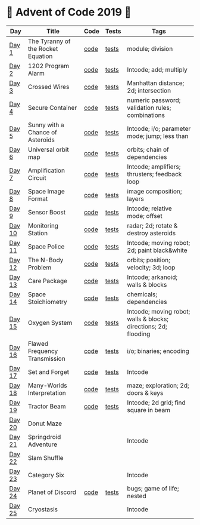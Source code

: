 # 🌲 Advent of Code 2019 🎄

| Day  | Title | Code | Tests | Tags |
| ---- | ----- | ---- | ----- | ---- |
| [Day 1](https://adventofcode.com/2019/day/1)   | The Tyranny of the Rocket Equation | [code](day01/Day1.kt)                       | [tests](../../../test/kotlin/aoc2019/day01/Day1KtTest.kt)  | module; division |
| [Day 2](https://adventofcode.com/2019/day/2)   | 1202 Program Alarm                 | [code](day02/Day2.kt)                       | [tests](../../../test/kotlin/aoc2019/day02/Day2KtTest.kt)  | Intcode; add; multiply |
| [Day 3](https://adventofcode.com/2019/day/3)   | Crossed Wires                      | [code](../../java/aoc2019/day03/Day3.java)  | [tests](../../../test/java/aoc2019/day03/Day3Test.java)    | Manhattan distance; 2d; intersection |
| [Day 4](https://adventofcode.com/2019/day/4)   | Secure Container                   | [code](../../java/aoc2019/day04/Day4.java)  | [tests](../../../test/java/aoc2019/day04/Day4Test.java)    | numeric password; validation rules; combinations |
| [Day 5](https://adventofcode.com/2019/day/5)   | Sunny with a Chance of Asteroids   | [code](day05/Day5.kt)                       | [tests](../../../test/kotlin/aoc2019/day05/Day5KtTest.kt)  | Intcode; i/o; parameter mode; jump; less than |
| [Day 6](https://adventofcode.com/2019/day/6)   | Universal orbit map                | [code](../../java/aoc2019/day06/Day6.java)  | [tests](../../../test/java/aoc2019/day06/Day6Test.java)    | orbits; chain of dependencies |
| [Day 7](https://adventofcode.com/2019/day/7)   | Amplification Circuit              | [code](day07/Day7.kt)                       | [tests](../../../test/kotlin/aoc2019/day07/Day7KtTest.kt)  | Intcode; amplifiers; thrusters; feedback loop | 
| [Day 8](https://adventofcode.com/2019/day/8)   | Space Image Format                 | [code](../../java/aoc2019/day08/Day8.java)  | [tests](../../../test/java/aoc2019/day08/Day8Test.java)    | image composition; layers |
| [Day 9](https://adventofcode.com/2019/day/9)   | Sensor Boost                       | [code](day09/Day9.kt)                       | [tests](../../../test/kotlin/aoc2019/day09/Day9KtTest.kt)  | Intcode; relative mode; offset |
| [Day 10](https://adventofcode.com/2019/day/10) | Monitoring Station                 | [code](../../java/aoc2019/day10/Day10.java) | [tests](../../../test/java/aoc2019/day10/Day10Test.java)   | radar; 2d; rotate & destroy asteroids |
| [Day 11](https://adventofcode.com/2019/day/11) | Space Police                       | [code](day11/Day11.kt)                      | [tests](../../../test/kotlin/aoc2019/day11/Day11KtTest.kt) | Intcode; moving robot; 2d; paint black&white |
| [Day 12](https://adventofcode.com/2019/day/12) | The N-Body Problem                 | [code](../../java/aoc2019/day12/Day12.java) | [tests](../../../test/java/aoc2019/day12/Day12Test.java)   | orbits; position; velocity; 3d; loop |
| [Day 13](https://adventofcode.com/2019/day/13) | Care Package                       | [code](day13/Day13.kt)                      | [tests](../../../test/kotlin/aoc2019/day13/Day13KtTest.kt) | Intcode; arkanoid; walls & blocks |
| [Day 14](https://adventofcode.com/2019/day/14) | Space Stoichiometry                | [code](../../java/aoc2019/day14/Day14.java) | [tests](../../../test/java/aoc2019/day14/Day14Test.java)   | chemicals; dependencies |
| [Day 15](https://adventofcode.com/2019/day/15) | Oxygen System                      | [code](../../java/aoc2019/day15/Day15.java) | [tests](../../../test/java/aoc2019/day15/Day15Test.java)   | Intcode; moving robot; walls & blocks; directions; 2d; flooding |
| [Day 16](https://adventofcode.com/2019/day/16) | Flawed Frequency Transmission      | [code](day16/Day16.kt)                      | [tests](../../../test/kotlin/aoc2019/day16/Day16KtTest.kt) | i/o; binaries; encoding |
| [Day 17](https://adventofcode.com/2019/day/17) | Set and Forget                     | [code](day17/Day17.kt)                      | [tests](../../../test/kotlin/aoc2019/day17/Day17KtTest.kt) | Intcode |
| [Day 18](https://adventofcode.com/2019/day/18) | Many-Worlds Interpretation         | [code](day18/Day18.kt)                      | [tests](../../../test/kotlin/aoc2019/day18/Day18KtTest.kt) | maze; exploration; 2d; doors & keys |
| [Day 19](https://adventofcode.com/2019/day/19) | Tractor Beam                       | [code](day19/Day19.kt)                      | [tests](../../../test/kotlin/aoc2019/day19/Day19KtTest.kt) | Intcode; 2d grid; find square in beam |
| [Day 20](https://adventofcode.com/2019/day/20) | Donut Maze                         | | | 
| [Day 21](https://adventofcode.com/2019/day/21) | Springdroid Adventure              | | | Intcode |
| [Day 22](https://adventofcode.com/2019/day/22) | Slam Shuffle                       | 
| [Day 23](https://adventofcode.com/2019/day/23) | Category Six                       | | | Intcode |
| [Day 24](https://adventofcode.com/2019/day/24) | Planet of Discord                  | [code](day24/Day24.kt) | [tests](../../../test/kotlin/aoc2019/day24/Day24KtTest.kt) | bugs; game of life; nested |
| [Day 25](https://adventofcode.com/2019/day/25) | Cryostasis                         | | | Intcode |
